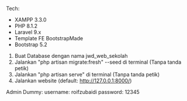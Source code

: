 Tech:

-   XAMPP 3.3.0
-   PHP 8.1.2
-   Laravel 9.x
-   Template FE BootstrapMade
-   Bootstrap 5.2

1. Buat Database dengan nama jwd_web_sekolah
2. Jalankan "php artisan migrate:fresh" --seed di terminal (Tanpa tanda petik)
3. Jalankan "php artisan serve" di terminal (Tanpa tanda petik)
4. Jalankan website (default: http://127.0.0.1:8000/)

Admin Dummy:
username: roifzubaidi
password: 12345
